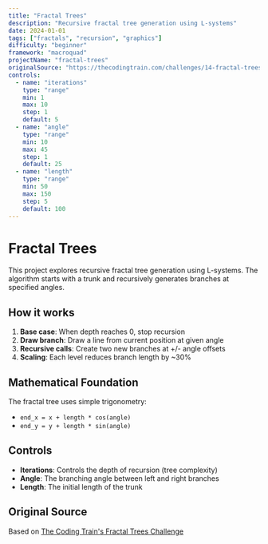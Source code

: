 ```yaml
---
title: "Fractal Trees"
description: "Recursive fractal tree generation using L-systems"
date: 2024-01-01
tags: ["fractals", "recursion", "graphics"]
difficulty: "beginner"
framework: "macroquad"
projectName: "fractal-trees"
originalSource: "https://thecodingtrain.com/challenges/14-fractal-trees-recursive"
controls:
  - name: "iterations"
    type: "range"
    min: 1
    max: 10
    step: 1
    default: 5
  - name: "angle"
    type: "range"
    min: 10
    max: 45
    step: 1
    default: 25
  - name: "length"
    type: "range"
    min: 50
    max: 150
    step: 5
    default: 100
---
```


# Fractal Trees

This project explores recursive fractal tree generation using L-systems. The algorithm starts with a trunk and recursively generates branches at specified angles.

## How it works

1. **Base case**: When depth reaches 0, stop recursion
2. **Draw branch**: Draw a line from current position at given angle
3. **Recursive calls**: Create two new branches at +/- angle offsets
4. **Scaling**: Each level reduces branch length by ~30%

## Mathematical Foundation

The fractal tree uses simple trigonometry:
- `end_x = x + length * cos(angle)`
- `end_y = y + length * sin(angle)`

## Controls

- **Iterations**: Controls the depth of recursion (tree complexity)
- **Angle**: The branching angle between left and right branches
- **Length**: The initial length of the trunk

## Original Source

Based on [The Coding Train's Fractal Trees Challenge](https://thecodingtrain.com/challenges/14-fractal-trees-recursive)